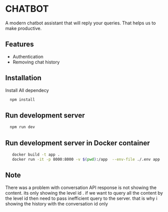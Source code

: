 
# CHATBOT

A modern chatbot assistant that will reply your queries. That helps us to make productive.


## Features

- Authentication
- Removing chat history


## Installation

Install All dependecy

```bash
  npm install
```


    
## Run development server

```bash
  npm run dev
```

## Run development server in Docker container

```bash
   docker build -t app .
   docker run -it -p 8000:8000 -v $(pwd):/app  --env-file ./.env app 
```

    
## Note

There was a problem with conversation API response is not showing the content. its only showing the level id . if we want to query all the content by the level id then need to pass inefficient query to the server. that is why i showing the history with the conversation id only

